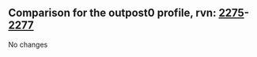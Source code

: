 ## Comparison for the outpost0 profile, rvn: [2275](https://github.com/PRO100KatYT/FortniteProfileRevisions/tree/main/profiles/outpost0/2275%20outpost0.json)-[2277](https://github.com/PRO100KatYT/FortniteProfileRevisions/tree/main/profiles/outpost0/2277%20outpost0.json)

No changes
